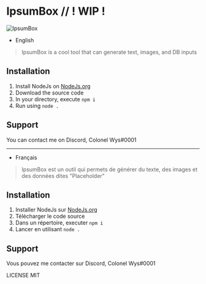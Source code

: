 # IpsumBox // ! WIP !

![IpsumBox](https://user-images.githubusercontent.com/48517965/217274550-219343fb-0bc3-496e-a4eb-0830ecd08810.png)

- English

> IpsumBox is a cool tool that can generate text, images, and DB inputs

## Installation

1. Install NodeJs on [NodeJs.org](https://nodejs.org/en/)
2. Download the source code
3. In your directory, execute `npm i`
5. Run using `node .`

## Support
You can contact me on Discord, Colonel Wys#0001

---
- Français

> IpsumBox est un outil qui permets de générer du texte, des images et des données dites "Placeholder"

## Installation

1. Installer NodeJs sur [NodeJs.org](https://nodejs.org/fr)
2. Télécharger le code source
3. Dans un répertoire, executer `npm i`
5. Lancer en utilisant `node .`

## Support
Vous pouvez me contacter sur Discord, Colonel Wys#0001

LICENSE MIT

